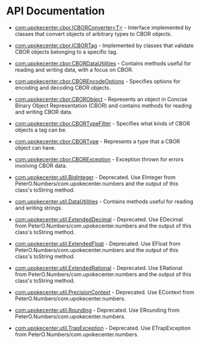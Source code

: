 # API Documentation

* [com.upokecenter.cbor.ICBORConverter&lt;T>](wiki/com.upokecenter.cbor.ICBORConverter) -
Interface implemented by classes that convert objects of arbitrary types to
 CBOR objects.

* [com.upokecenter.cbor.ICBORTag](wiki/com.upokecenter.cbor.ICBORTag) -
Implemented by classes that validate CBOR objects belonging to a specific
 tag.

* [com.upokecenter.cbor.CBORDataUtilities](wiki/com.upokecenter.cbor.CBORDataUtilities) -
Contains methods useful for reading and writing data, with a focus on CBOR.

* [com.upokecenter.cbor.CBOREncodeOptions](wiki/com.upokecenter.cbor.CBOREncodeOptions) -
Specifies options for encoding and decoding CBOR objects.

* [com.upokecenter.cbor.CBORObject](wiki/com.upokecenter.cbor.CBORObject) -
Represents an object in Concise Binary Object Representation (CBOR) and
 contains methods for reading and writing CBOR data.

* [com.upokecenter.cbor.CBORTypeFilter](wiki/com.upokecenter.cbor.CBORTypeFilter) -
Specifies what kinds of CBOR objects a tag can be.

* [com.upokecenter.cbor.CBORType](wiki/com.upokecenter.cbor.CBORType) -
Represents a type that a CBOR object can have.

* [com.upokecenter.cbor.CBORException](wiki/com.upokecenter.cbor.CBORException) -
Exception thrown for errors involving CBOR data.

* [com.upokecenter.util.BigInteger](wiki/com.upokecenter.util.BigInteger) - Deprecated.
Use EInteger from PeterO.Numbers/com.upokecenter.numbers and the output of
this class's toString method.

* [com.upokecenter.util.DataUtilities](wiki/com.upokecenter.util.DataUtilities) -
Contains methods useful for reading and writing strings.

* [com.upokecenter.util.ExtendedDecimal](wiki/com.upokecenter.util.ExtendedDecimal) - Deprecated.
Use EDecimal from PeterO.Numbers/com.upokecenter.numbers and the output of
this class's toString method.

* [com.upokecenter.util.ExtendedFloat](wiki/com.upokecenter.util.ExtendedFloat) - Deprecated.
Use EFloat from PeterO.Numbers/com.upokecenter.numbers and the output of
this class's toString method.

* [com.upokecenter.util.ExtendedRational](wiki/com.upokecenter.util.ExtendedRational) - Deprecated.
Use ERational from PeterO.Numbers/com.upokecenter.numbers and the output of
this class's toString method.

* [com.upokecenter.util.PrecisionContext](wiki/com.upokecenter.util.PrecisionContext) - Deprecated.
Use EContext from PeterO.Numbers/com.upokecenter.numbers.

* [com.upokecenter.util.Rounding](wiki/com.upokecenter.util.Rounding) - Deprecated.
Use ERounding from PeterO.Numbers/com.upokecenter.numbers.

* [com.upokecenter.util.TrapException](wiki/com.upokecenter.util.TrapException) - Deprecated.
Use ETrapException from PeterO.Numbers/com.upokecenter.numbers.
